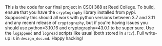 This is the code for our final project in CSCI 368 at Reed College. To build, ensure that you have the `cryptography` library installed from pypi. Supposedly this should all work with python versions between 3.7 and 3.11 and any recent release of `cryptography`, but if you're having issues you should use python=3.10.16 and cryptography=43.0.1 to be super sure. Use the `logappend` and `logread` scripts like usual (both stored in `src/`). Full write-up is in `design_doc.md`. Happy hacking!
